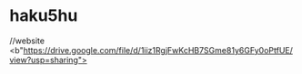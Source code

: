 # haku5hu
//website
<br><b"https://drive.google.com/file/d/1iiz1RgjFwKcHB7SGme81y6GFy0oPtfUE/view?usp=sharing"></br>
